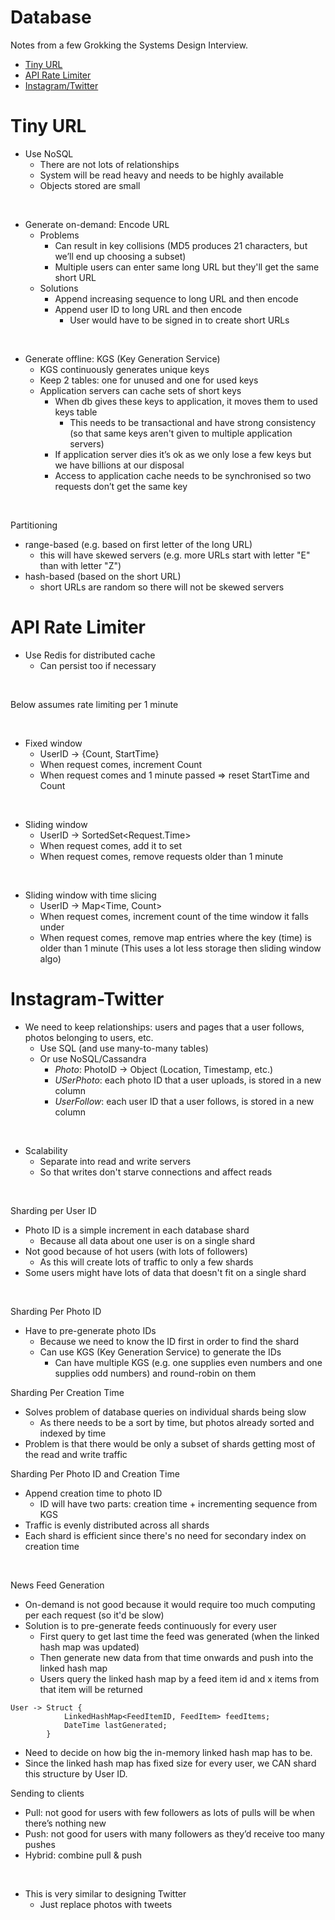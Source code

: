 # Database

Notes from a few Grokking the Systems Design Interview.

- [Tiny URL](#tiny-url)
- [API Rate Limiter](#api-rate-limiter)
- [Instagram/Twitter](#instagram-twitter)

# Tiny URL

- Use NoSQL
    - There are not lots of relationships
    - System will be read heavy and needs to be highly available
    - Objects stored are small

<br />

- Generate on-demand: Encode URL
    - Problems
        - Can result in key collisions (MD5 produces 21 characters, but we’ll end up choosing a subset)
        - Multiple users can enter same long URL but they'll get the same short URL
    - Solutions
        - Append increasing sequence to long URL and then encode
        - Append user ID to long URL and then encode
          - User would have to be signed in to create short URLs

<br />

- Generate offline: KGS (Key Generation Service)
    - KGS continuously generates unique keys
    - Keep 2 tables: one for unused and one for used keys
    - Application servers can cache sets of short keys
        - When db gives these keys to application, it moves them to used keys table
          - This needs to be transactional and have strong consistency (so that same keys aren't given to multiple application servers) 
        - If application server dies it’s ok as we only lose a few keys but we have billions at our disposal
        - Access to application cache needs to be synchronised so two requests don’t get the same key

<br />

Partitioning
- range-based (e.g. based on first letter of the long URL)
  - this will have skewed servers (e.g. more URLs start with letter "E" than with letter "Z")
- hash-based (based on the short URL)
  - short URLs are random so there will not be skewed servers


# API Rate Limiter

- Use Redis for distributed cache
    - Can persist too if necessary

<br />

Below assumes rate limiting per 1 minute

<br />

- Fixed window
    - UserID -> {Count, StartTime}
    - When request comes, increment Count
    - When request comes and 1 minute passed => reset StartTime and Count

<br />

- Sliding window
    - UserID -> SortedSet<Request.Time>
    - When request comes, add it to set
    - When request comes, remove requests older than 1 minute

<br />

- Sliding window with time slicing
    - UserID -> Map<Time, Count>
    - When request comes, increment count of the time window it falls under
    - When request comes, remove map entries where the key (time) is older than 1 minute
      (This uses a lot less storage then sliding window algo)


# Instagram-Twitter

- We need to keep relationships: users and pages that a user follows, photos belonging to users, etc.
    - Use SQL (and use many-to-many tables)
    - Or use NoSQL/Cassandra
      - _Photo_: PhotoID -> Object (Location, Timestamp, etc.)
      - _USerPhoto_: each photo ID that a user uploads, is stored in a new column
      - _UserFollow_: each user ID that a user follows, is stored in a new column

<br />

- Scalability
  - Separate into read and write servers
  - So that writes don't starve connections and affect reads

<br />

Sharding per User ID
- Photo ID is a simple increment in each database shard
  - Because all data about one user is on a single shard
- Not good because of hot users (with lots of followers)
  - As this will create lots of traffic to only a few shards
- Some users might have lots of data that doesn't fit on a single shard

<br />

Sharding Per Photo ID
- Have to pre-generate photo IDs
  - Because we need to know the ID first in order to find the shard
  - Can use KGS (Key Generation Service) to generate the IDs
    - Can have multiple KGS (e.g. one supplies even numbers and one supplies odd numbers) and round-robin on them

Sharding Per Creation Time
- Solves problem of database queries on individual shards being slow
  - As there needs to be a sort by time, but photos already sorted and indexed by time
- Problem is that there would be only a subset of shards getting most of the read and write traffic

Sharding Per Photo ID and Creation Time
- Append creation time to photo ID
  - ID will have two parts: creation time + incrementing sequence from KGS
- Traffic is evenly distributed across all shards
- Each shard is efficient since there's no need for secondary index on creation time

<br />

News Feed Generation
- On-demand is not good because it would require too much computing per each request (so it'd be slow)
- Solution is to pre-generate feeds continuously for every user
    - First query to get last time the feed was generated (when the linked hash map was updated)
    - Then generate new data from that time onwards and push into the linked hash map
    - Users query the linked hash map by a feed item id and x items from that item will be returned

```
User -> Struct {
            LinkedHashMap<FeedItemID, FeedItem> feedItems;
            DateTime lastGenerated;
        }
```

- Need to decide on how big the in-memory linked hash map has to be.
- Since the linked hash map has fixed size for every user, we CAN shard this structure by User ID.

Sending to clients
- Pull: not good for users with few followers as lots of pulls will be when there’s nothing new
- Push: not good for users with many followers as they’d receive too many pushes
- Hybrid: combine pull & push

<br />

- This is very similar to designing Twitter
    - Just replace photos with tweets